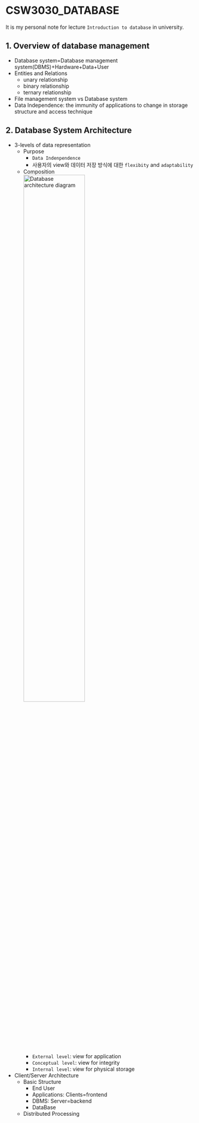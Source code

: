 # CSW3030_DATABASE
It is my personal note for lecture `Introduction to database` in university.

## 1. Overview of database management
* Database system=Database management system(DBMS)+Hardware+Data+User
* Entities and Relations
  * unary relationship
  * binary relationship
  * ternary relationship
* File management system vs Database system
* Data Independence: the immunity of applications to change in storage structure and access technique

## 2. Database System Architecture
* 3-levels of data representation
  * Purpose
    * `Data Indenpendence`
    * 사용자의 view와 데이터 저장 방식에 대한 `flexibity` and `adaptability`   
  * Composition   
  <img src="https://user-images.githubusercontent.com/83653380/191163835-e74c5e01-1850-4e60-ab4e-e239526db440.png" width="60%" height="60%" alt="Database architecture diagram"></img>   
    * `External level`: view for application
    * `Conceptual level`: view for integrity
    * `Internal level`: view for physical storage    
* Client/Server Architecture
  * Basic Structure
    * End User
    * Applications: Clients=frontend
    * DBMS: Server=backend
    * DataBase
  * Distributed Processing

